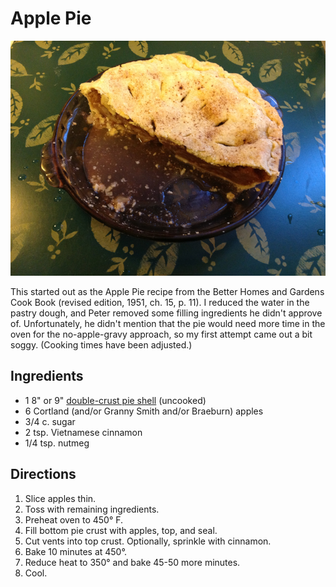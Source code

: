 [photographed]: ../indices/photographed.html

# Apple Pie

![soggy apple pie](../images/soggy_apple_pie.jpg)

This started out as the Apple Pie recipe from the Better Homes and Gardens Cook Book (revised edition, 1951, ch. 15, p. 11). I reduced the water in the pastry dough, and Peter removed some filling ingredients he didn't approve of. Unfortunately, he didn't mention that the pie would need more time in the oven for the no-apple-gravy approach, so my first attempt came out a bit soggy. (Cooking times have been adjusted.)

## Ingredients

* 1 8" or 9" [double-crust pie shell](../pie/crust.md) (uncooked)
* 6 Cortland (and/or Granny Smith and/or Braeburn) apples
* 3/4 c. sugar 
* 2 tsp. Vietnamese cinnamon 
* 1/4 tsp. nutmeg

## Directions

1. Slice apples thin.
2. Toss with remaining ingredients.
3. Preheat oven to 450° F.
4. Fill bottom pie crust with apples, top, and seal.
5. Cut vents into top crust.  Optionally, sprinkle with cinnamon.
6. Bake 10 minutes at 450°.
7. Reduce heat to 350° and bake 45-50 more minutes.
8. Cool.

